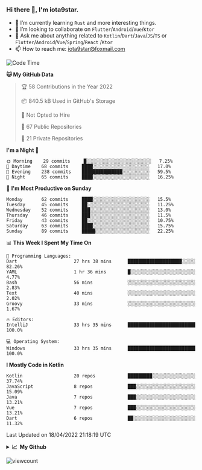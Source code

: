 ### Hi there 👋, I'm iota9star.

- 🌱 I’m currently learning `Rust` and more interesting things.
- 👯 I’m looking to collaborate on `Flutter`/`Android`/`Vue`/`Ktor`
- 💬 Ask me about anything related to `Kotlin`/`Dart`/`Java`/`JS`/`TS` or `Flutter`/`Android`/`Vue`/`Spring`/`React`
  /`Ktor`
- 📫 How to reach me: [iota9star@foxmail.com](iota9star@foxmail.com)



<!--START_SECTION:waka-->
![Code Time](http://img.shields.io/badge/Code%20Time-2%2C754%20hrs%2054%20mins-blue)

**🐱 My GitHub Data** 

> 🏆 58 Contributions in the Year 2022
 > 
> 📦 840.5 kB Used in GitHub's Storage 
 > 
> 🚫 Not Opted to Hire
 > 
> 📜 67 Public Repositories 
 > 
> 🔑 21 Private Repositories  
 > 
**I'm a Night 🦉** 

```text
🌞 Morning    29 commits     █░░░░░░░░░░░░░░░░░░░░░░░░   7.25% 
🌆 Daytime    68 commits     ████░░░░░░░░░░░░░░░░░░░░░   17.0% 
🌃 Evening    238 commits    ███████████████░░░░░░░░░░   59.5% 
🌙 Night      65 commits     ████░░░░░░░░░░░░░░░░░░░░░   16.25%

```
📅 **I'm Most Productive on Sunday** 

```text
Monday       62 commits     ████░░░░░░░░░░░░░░░░░░░░░   15.5% 
Tuesday      45 commits     ██░░░░░░░░░░░░░░░░░░░░░░░   11.25% 
Wednesday    52 commits     ███░░░░░░░░░░░░░░░░░░░░░░   13.0% 
Thursday     46 commits     ███░░░░░░░░░░░░░░░░░░░░░░   11.5% 
Friday       43 commits     ██░░░░░░░░░░░░░░░░░░░░░░░   10.75% 
Saturday     63 commits     ████░░░░░░░░░░░░░░░░░░░░░   15.75% 
Sunday       89 commits     █████░░░░░░░░░░░░░░░░░░░░   22.25%

```


📊 **This Week I Spent My Time On** 

```text
💬 Programming Languages: 
Dart                     27 hrs 38 mins      ████████████████████░░░░░   82.26% 
YAML                     1 hr 36 mins        █░░░░░░░░░░░░░░░░░░░░░░░░   4.77% 
Bash                     56 mins             ░░░░░░░░░░░░░░░░░░░░░░░░░   2.83% 
Text                     40 mins             ░░░░░░░░░░░░░░░░░░░░░░░░░   2.02% 
Groovy                   33 mins             ░░░░░░░░░░░░░░░░░░░░░░░░░   1.67%

🔥 Editors: 
IntelliJ                 33 hrs 35 mins      █████████████████████████   100.0%

💻 Operating System: 
Windows                  33 hrs 35 mins      █████████████████████████   100.0%

```

**I Mostly Code in Kotlin** 

```text
Kotlin                   20 repos            █████████░░░░░░░░░░░░░░░░   37.74% 
JavaScript               8 repos             ███░░░░░░░░░░░░░░░░░░░░░░   15.09% 
Java                     7 repos             ███░░░░░░░░░░░░░░░░░░░░░░   13.21% 
Vue                      7 repos             ███░░░░░░░░░░░░░░░░░░░░░░   13.21% 
Dart                     6 repos             ██░░░░░░░░░░░░░░░░░░░░░░░   11.32%

```



 Last Updated on 18/04/2022 21:18:19 UTC
<!--END_SECTION:waka-->

<details>
  <summary><b>📈&nbsp;&nbsp;My Github</b></summary>
  <br>
  <img src='https://github-profile-trophy.vercel.app/?username=iota9star'>
  <img src='https://bad-apple-github-readme.vercel.app/api?show_bg=1&username=iota9star&hide_title=true'>
  <img src='http://cr-skills-chart-widget.azurewebsites.net/api/api?username=iota9star'>
</details>


![viewcount](https://count.getloli.com/get/@iota9star?theme=rule34)
